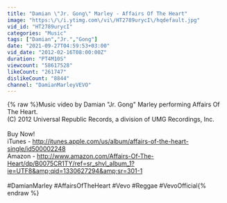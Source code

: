 ```yaml
---
title: "Damian \"Jr. Gong\" Marley - Affairs Of The Heart"
image: "https:\/\/i.ytimg.com\/vi\/HT2789urycI\/hqdefault.jpg"
vid_id: "HT2789urycI"
categories: "Music"
tags: ["Damian","Jr.","Gong"]
date: "2021-09-27T04:59:53+03:00"
vid_date: "2012-02-16T08:00:00Z"
duration: "PT4M10S"
viewcount: "58617528"
likeCount: "261747"
dislikeCount: "8844"
channel: "DamianMarleyVEVO"
---
```

{% raw %}Music video by Damian &quot;Jr. Gong&quot; Marley performing Affairs Of The Heart. <br />(C) 2012 Universal Republic Records, a division of UMG Recordings, Inc.<br /><br />Buy Now!<br />iTunes - <a rel="nofollow" target="blank" href="http://itunes.apple.com/us/album/affairs-of-the-heart-single/id500002248">http://itunes.apple.com/us/album/affairs-of-the-heart-single/id500002248</a><br />Amazon - <a rel="nofollow" target="blank" href="http://www.amazon.com/Affairs-Of-The-Heart/dp/B0075CR1TY/ref=sr_shvl_album_1?ie=UTF8&amp;qid=1330627294&amp;sr=301-1">http://www.amazon.com/Affairs-Of-The-Heart/dp/B0075CR1TY/ref=sr_shvl_album_1?ie=UTF8&amp;qid=1330627294&amp;sr=301-1</a><br /><br />#DamianMarley #AffairsOfTheHeart #Vevo #Reggae #VevoOfficial{% endraw %}
